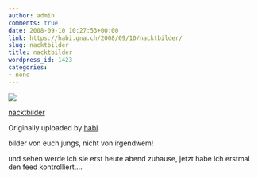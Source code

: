 ```yaml
---
author: admin
comments: true
date: 2008-09-10 10:27:53+00:00
link: https://habi.gna.ch/2008/09/10/nacktbilder/
slug: nacktbilder
title: nacktbilder
wordpress_id: 1423
categories:
- none
---
```



 [![](http://farm4.static.flickr.com/3270/2844843793_33652633c0_m.jpg)](http://www.flickr.com/photos/habi/2844843793/)
   

 
  [nacktbilder](http://www.flickr.com/photos/habi/2844843793/)
    

  Originally uploaded by [habi](http://www.flickr.com/people/habi/).
 



bilder von euch jungs, nicht von irgendwem!  

und sehen werde ich sie erst heute abend zuhause, jetzt habe ich erstmal den feed kontrolliert....
  

